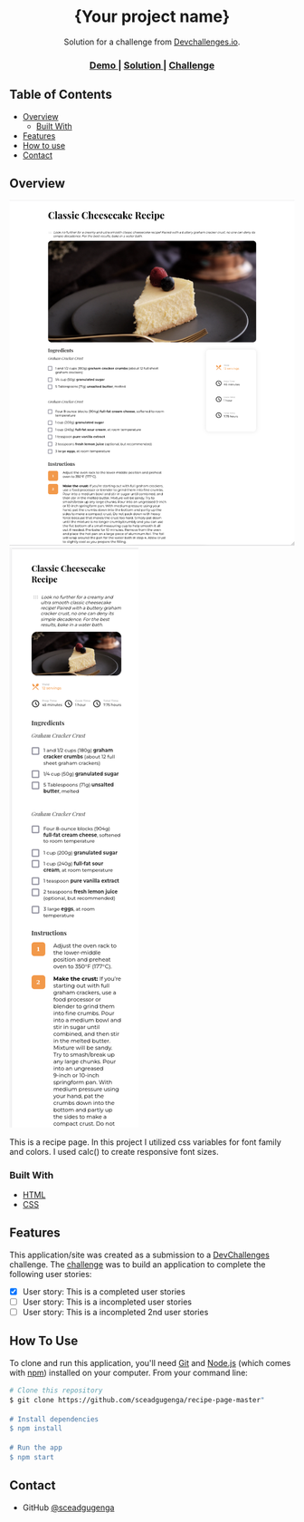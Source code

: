 <!-- Please update value in the {}  -->

<h1 align="center">{Your project name}</h1>

<div align="center">
   Solution for a challenge from  <a href="http://devchallenges.io" target="_blank">Devchallenges.io</a>.
</div>

<div align="center">
  <h3>
    <a href="https://recipe-blog-devchallenges-ts.netlify.app/">
      Demo
    </a>
    <span> | </span>
    <a href="https://github.com/sceadgugenga/recipe-page-master">
      Solution
    </a>
    <span> | </span>
    <a href="https://devchallenges.io/challenges/OEKdUZ6xs0h99C38XVht">
      Challenge
    </a>
  </h3>
</div>

<!-- TABLE OF CONTENTS -->

## Table of Contents

- [Overview](#overview)
  - [Built With](#built-with)
- [Features](#features)
- [How to use](#how-to-use)
- [Contact](#contact)

<!-- OVERVIEW -->

## Overview

![desktop screenshot](https://github.com/sceadgugenga/recipe-page-master/blob/master/desktop-screenshot.png)
![mobile screenshot](https://github.com/sceadgugenga/recipe-page-master/blob/master/mobile-screenshot.png)

This is a recipe page. In this project I utilized css variables for font family and colors. I used calc() to create responsive font sizes.

### Built With

<!-- This section should list any major frameworks that you built your project using. Here are a few examples.-->

- [HTML](https://www.w3.org/html)
- [CSS](https://developer.mozilla.org/en-US/docs/Web/CSS)

## Features

<!-- List the features of your application or follow the template. Don't share the figma file here :) -->

This application/site was created as a submission to a [DevChallenges](https://devchallenges.io/challenges) challenge. The [challenge](https://devchallenges.io/challenges/TtUjDt19eIHxNQ4n5jps) was to build an application to complete the following user stories:

- [x] User story: This is a completed user stories
- [ ] User story: This is a incompleted user stories
- [ ] User story: This is a incompleted 2nd user stories

## How To Use

To clone and run this application, you'll need [Git](https://git-scm.com) and [Node.js](https://nodejs.org/en/download/) (which comes with [npm](http://npmjs.com)) installed on your computer. From your command line:

```bash
# Clone this repository
$ git clone https://github.com/sceadgugenga/recipe-page-master"

# Install dependencies
$ npm install

# Run the app
$ npm start
```

## Contact

- GitHub [@sceadgugenga](https://github.com/sceadgugenga)

